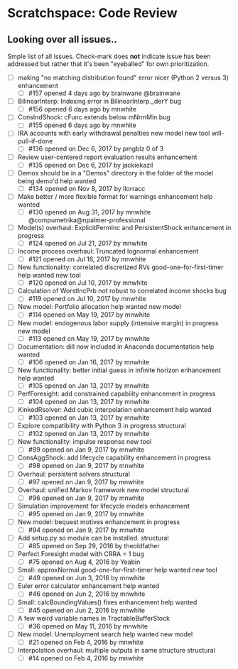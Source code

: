 Scratchspace: Code Review
=========================


Looking over all issues..
-------------------------

Smple list of all issues. Check-mark does **not** indicate issue has been addressed but rather that it's been "eyeballed" for own prioritization.

- [ ] making "no matching distribution found" error nicer (Python 2 versus 3) enhancement
    - [ ] #157 opened 4 days ago by brainwane @brainwane
- [ ] BilinearInterp: Indexing error in BilinearInterp._derY bug
    - [ ] #156 opened 6 days ago by mnwhite 
- [ ] ConsIndShock: cFunc extends below mNrmMin bug
    - [ ] #155 opened 6 days ago by mnwhite 
- [ ] IRA accounts with early withdrawal penalties new model new tool will-pull-if-done
    - [ ] #136 opened on Dec 6, 2017 by pmgblz 0 of 3
- [ ] Review user-centered report evaluation results enhancement
    - [ ] #135 opened on Dec 6, 2017 by jackiekazil 
- [ ] Demos should be in a "Demos" directory in the folder of the model being demo'd help wanted
    - [ ] #134 opened on Nov 8, 2017 by llorracc 
- [ ] Make better / more flexible format for warnings enhancement help wanted
    - [ ] #130 opened on Aug 31, 2017 by mnwhite @compumetrika@npalmer-professional
- [ ] Model(s) overhaul: ExplicitPermInc and PersistentShock enhancement in progress
    - [ ] #124 opened on Jul 21, 2017 by mnwhite 
- [ ] Income process overhaul: Truncated lognormal enhancement
    - [ ] #121 opened on Jul 16, 2017 by mnwhite 
- [ ] New functionality: correlated discretized RVs good-one-for-first-timer help wanted new tool
    - [ ] #120 opened on Jul 10, 2017 by mnwhite 
- [ ] Calculation of WorstIncPrb not robust to correlated income shocks bug
    - [ ] #119 opened on Jul 10, 2017 by mnwhite 
- [ ] New model: Portfolio allocation help wanted new model
    - [ ] #114 opened on May 19, 2017 by mnwhite 
- [ ] New model: endogenous labor supply (intensive margin) in progress new model
    - [ ] #113 opened on May 19, 2017 by mnwhite 
- [ ] Documentation: dill now included in Anaconda documentation help wanted
    - [ ] #106 opened on Jan 16, 2017 by mnwhite 
- [ ] New functionality: better initial guess in infinite horizon enhancement help wanted
    - [ ] #105 opened on Jan 13, 2017 by mnwhite 
- [ ] PerfForesight: add constrained capability enhancement in progress
    - [ ] #104 opened on Jan 13, 2017 by mnwhite 
- [ ] KinkedRsolver: Add cubic interpolation enhancement help wanted
    - [ ] #103 opened on Jan 13, 2017 by mnwhite 
- [ ] Explore compatibility with Python 3 in progress structural
    - [ ] #102 opened on Jan 13, 2017 by mnwhite 
- [ ] New functionality: impulse response new tool
    - [ ] #99 opened on Jan 9, 2017 by mnwhite 
- [ ] ConsAggShock: add lifecycle capability enhancement in progress
    - [ ] #98 opened on Jan 9, 2017 by mnwhite 
- [ ] Overhaul: persistent solvers structural
    - [ ] #97 opened on Jan 9, 2017 by mnwhite 
- [ ] Overhaul: unified Markov framework new model structural
    - [ ] #96 opened on Jan 9, 2017 by mnwhite 
- [ ] Simulation improvement for lifecycle models enhancement
    - [ ] #95 opened on Jan 9, 2017 by mnwhite 
- [ ] New model: bequest motives enhancement in progress
    - [ ] #94 opened on Jan 9, 2017 by mnwhite 
- [ ] Add setup.py so module can be installed. structural
    - [ ] #85 opened on Sep 29, 2016 by theoldfather 
    
- [ ] Perfect Foresight model with CRRA = 1 bug
    - [ ] #75 opened on Aug 4, 2016 by Yeabin
- [ ] Small: approxNormal good-one-for-first-timer help wanted new tool
    - [ ] #49 opened on Jun 3, 2016 by mnwhite
- [ ] Euler error calculator enhancement help wanted
    - [ ] #46 opened on Jun 2, 2016 by mnwhite
- [ ] Small: calcBoundingValues() fixes enhancement help wanted
    - [ ] #45 opened on Jun 2, 2016 by mnwhite
- [ ] A few weird variable names in TractableBufferStock
    - [ ] #36 opened on May 11, 2016 by mnwhite
- [ ] New model: Unemployment search help wanted new model
    - [ ] #21 opened on Feb 4, 2016 by mnwhite
- [ ] Interpolation overhaul: multiple outputs in same structure structural
    - [ ] #14 opened on Feb 4, 2016 by mnwhite 
